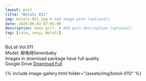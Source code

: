 ```yaml
---
layout: post
title: "Bololi 011"
img: bololi-011.jpg # Add image post (optional)
date: 2020-06-03 07:05:00
description: Sexy girl. # Add post description (optional)
tag: [cute, sexy, Bololi]
---
```

BoLoli Vol.011  
Model: 柳侑绮Sevenbaby              
Images in download package have full quality                    
Google Drive [Download Full](http://gestyy.com/e095tn)

{% include image-gallery.html folder="/assets/img/bololi-011/" %}

